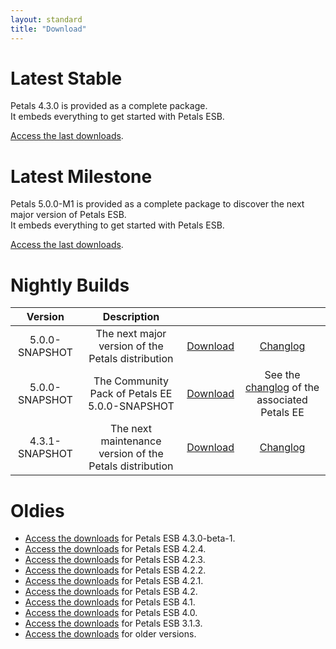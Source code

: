 ```yaml
---
layout: standard
title: "Download"
--- 
```


# Latest Stable

Petals 4.3.0 is provided as a complete package.  
It embeds everything to get started with Petals ESB.

[Access the last downloads](/download-petals-4.3.0.html).

# Latest Milestone

Petals 5.0.0-M1 is provided as a complete package to discover the next major version of Petals ESB.  
It embeds everything to get started with Petals ESB.

[Access the last downloads](/download-petals-5.0.0-milestone-1.html).

# Nightly Builds

|     Version    |                      Description                        |   |   |
|:--------------:|:-------------------------------------------------------:|:-:|:-:|
| 5.0.0-SNAPSHOT |    The next major version of the Petals distribution    | [Download](http://repository.ow2.org/nexus/service/local/artifact/maven/content?r=snapshots&g=org.ow2.petals&a=petals-esb-enterprise-edition&v=LATEST&p=zip) | [Changlog](https://jira.petalslink.com/secure/IssueNavigator.jspa?mode=hide&requestId=10190) |
| 5.0.0-SNAPSHOT |     The Community Pack of Petals EE 5.0.0-SNAPSHOT      | [Download](http://repository.ow2.org/nexus/service/local/artifact/maven/content?r=snapshots&g=org.ow2.petals&a=petals-community-pack&v=LATEST&p=zip) | See the [changlog](https://jira.petalslink.com/secure/IssueNavigator.jspa?mode=hide&requestId=10190) of the associated Petals EE |
| 4.3.1-SNAPSHOT | The next maintenance version of the Petals distribution | [Download](http://repository.ow2.org/nexus/service/local/artifact/maven/content?r=snapshots&g=org.ow2.petals&a=petals-esb-enterprise-edition&v=4.3.1-SNAPSHOT&p=zip) | [Changlog](https://jira.petalslink.com/secure/IssueNavigator.jspa?mode=hide&requestId=10253) |

# Oldies

- [Access the downloads](/download-petals-4.3.0-beta-1.html) for Petals ESB 4.3.0-beta-1.
- [Access the downloads](/download-petals-4.2.4.html) for Petals ESB 4.2.4.
- [Access the downloads](/download-petals-4.2.3.html) for Petals ESB 4.2.3.
- [Access the downloads](/download-petals-4.2.2.html) for Petals ESB 4.2.2.
- [Access the downloads](/download-petals-4.2.1.html) for Petals ESB 4.2.1.
- [Access the downloads](/download-petals-4.2.html) for Petals ESB 4.2.
- [Access the downloads](/download-petals-4.1.html) for Petals ESB 4.1.
- [Access the downloads](/download-petals-4.0.html) for Petals ESB 4.0.
- [Access the downloads](/download-petals-3.1.3.html) for Petals ESB 3.1.3.
- [Access the downloads](/download-petals-older.html) for older versions. 
